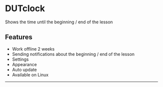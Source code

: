 # DUTclock
Shows the time until the beginning / end of the lesson


## Features
- Work offline 2 weeks
- Sending notifications about the beginning / end of the lesson
- Settings
- Appearance
- Auto update
- Available on Linux
--------------------------------------

